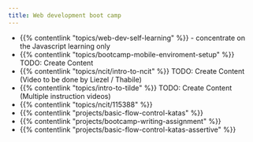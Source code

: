 ```yaml
---
title: Web development boot camp
---
```


 - {{% contentlink "topics/web-dev-self-learning" %}} - concentrate on the Javascript learning only
 - {{% contentlink "topics/bootcamp-mobile-enviroment-setup" %}} TODO: Create Content
 - {{% contentlink "topics/ncit/intro-to-ncit" %}} TODO: Create Content (Video to be done by Liezel / Thabile)
 - {{% contentlink "topics/intro-to-tilde" %}} TODO: Create Content (Multiple instruction videos)
 - {{% contentlink "topics/ncit/115388" %}} 
 - {{% contentlink "projects/basic-flow-control-katas" %}} 
 - {{% contentlink "projects/bootcamp-writing-assignment" %}} 
 - {{% contentlink "projects/basic-flow-control-katas-assertive" %}} 

